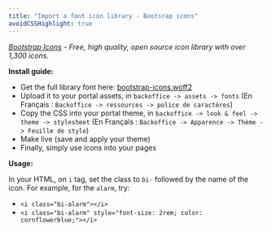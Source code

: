 ```yaml
---
title: "Import a font icon library - Bootsrap icons"
avoidCSSHighlight: true
---
```


_[Bootstrap Icons](https://icons.getbootstrap.com/) - Free, high quality, open source icon library with over 1,300 icons._


**Install guide:**

- Get the full library font here: [bootstrap-icons.woff2](https://static.opendatasoft.com/fonts/bootstrap-icons/bootstrap-icons.woff2) 
- Upload it to your portal assets, in `backoffice -> assets -> fonts` (En Français : `Backoffice -> ressources -> police de caractères`)
- Copy the CSS into your portal theme, in `backoffice -> look & feel -> theme -> stylesheet` (En Français : `Backoffice -> Apparence -> Thème -> Feuille de style`)
- Make live (save and apply your theme)
- Finally, simply use icons into your pages

**Usage:**

In your HTML, on `i` tag, set the class to `bi-` followed by the name of the icon.
For example, for the `alarm`, try:
- `<i class="bi-alarm"></i>`
- `<i class="bi-alarm" style="font-size: 2rem; color: cornflowerblue;"></i>`
